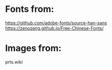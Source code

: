 # Fonts from:
https://github.com/adobe-fonts/source-han-sans
https://zenozeng.github.io/Free-Chinese-Fonts/

# Images from:
prts.wiki